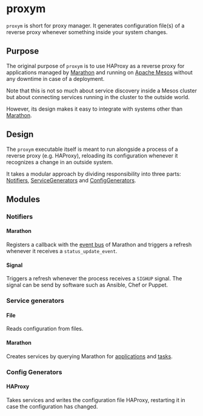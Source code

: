 # proxym

`proxym` is short for proxy manager.
It generates configuration file(s) of a reverse proxy whenever something inside your system changes.

## Purpose

The original purpose of `proxym` is to use HAProxy as a reverse proxy for applications managed by
[Marathon](https://github.com/mesosphere/marathon) and running on [Apache Mesos](http://mesos.apache.org/) without any
downtime in case of a deployment.

Note that this is not so much about service discovery inside a Mesos cluster but about connecting services running in
the cluster to the outside world.

However, its design makes it easy to integrate with systems other than [Marathon](https://github.com/mesosphere/marathon).

## Design

The `proxym` executable itself is meant to run alongside a process of a reverse proxy (e.g. HAProxy), reloading its
configuration whenever it recognizes a change in an outside system.

It takes a modular approach by dividing responsibility into three parts: [Notifiers](), [ServiceGenerators]() and
[ConfigGenerators]().

## Modules

### Notifiers

#### Marathon

Registers a callback with the [event bus](https://mesosphere.github.io/marathon/docs/event-bus.html) of Marathon and
triggers a refresh whenever it receives a `status_update_event`.

#### Signal

Triggers a refresh whenever the process receives a `SIGHUP` signal. The signal can be send by software such as Ansible,
Chef or Puppet.

### Service generators

#### File

Reads configuration from files.

#### Marathon

Creates services by querying Marathon for [applications](https://mesosphere.github.io/marathon/docs/rest-api.html#get-/v2/apps) and
[tasks](https://mesosphere.github.io/marathon/docs/rest-api.html#get-/v2/tasks).

### Config Generators

#### HAProxy

Takes services and writes the configuration file HAProxy, restarting it in case the configuration has changed.
